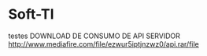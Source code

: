 # Soft-TI
testes 
DOWNLOAD DE CONSUMO DE API SERVIDOR 
http://www.mediafire.com/file/ezwur5iptjnzwz0/api.rar/file
